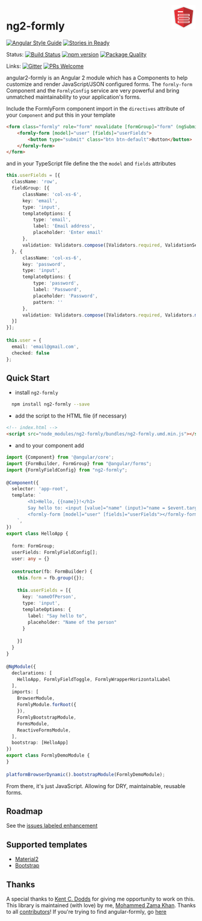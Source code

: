 <img src="https://raw.githubusercontent.com/formly-js/angular-formly/master/other/logo/angular-formly-logo-64px.png" alt="angular-formly logo" title="angular-formly" align="right" width="64" height="64" />


# ng2-formly
[![Angular Style Guide](https://mgechev.github.io/angular2-style-guide/images/badge.svg)](https://angular.io/styleguide)
[![Stories in Ready](https://badge.waffle.io/formly-js/ng2-formly.png?label=ready&title=Ready)](https://waffle.io/formly-js/ng2-formly)

Status:
[![Build Status](https://travis-ci.org/formly-js/ng2-formly.svg?branch=master)](https://travis-ci.org/formly-js/ng2-formly)
[![npm version](https://badge.fury.io/js/ng2-formly.svg)](https://badge.fury.io/js/ng2-formly)
[![Package Quality](http://npm.packagequality.com/shield/ng2-formly.png)](http://packagequality.com/#?package=ng2-formly)

Links:
[![Gitter](https://badges.gitter.im/formly-js/angular2-formly.svg)](https://gitter.im/formly-js/angular2-formly?utm_source=badge&utm_medium=badge&utm_campaign=pr-badge)
[![PRs Welcome](https://img.shields.io/badge/PRs-welcome-brightgreen.svg?style=flat-square)](http://makeapullrequest.com)


angular2-formly is an Angular 2 module which has a Components to help customize and render JavaScript/JSON configured forms.
The `formly-form` Component and the `FormlyConfig` service are very powerful and bring unmatched maintainability to your
application's forms.

Include the FormlyForm component import in the `directives` attribute of your `Component` and put this in your template
```html
<form class="formly" role="form" novalidate [formGroup]="form" (ngSubmit)="submit(user)">
    <formly-form [model]="user" [fields]="userFields">
        <button type="submit" class="btn btn-default">Button</button>
    </formly-form>
</form>
```

and in your TypeScript file define the the `model` and `fields` attributes
```ts
this.userFields = [{
  className: 'row',
  fieldGroup: [{
      className: 'col-xs-6',
      key: 'email',
      type: 'input',
      templateOptions: {
          type: 'email',
          label: 'Email address',
          placeholder: 'Enter email'
      },
      validation: Validators.compose([Validators.required, ValidationService.emailValidator])
  }, {
      className: 'col-xs-6',
      key: 'password',
      type: 'input',
      templateOptions: {
          type: 'password',
          label: 'Password',
          placeholder: 'Password',
          pattern: ''
      },
      validation: Validators.compose([Validators.required, Validators.maxLength(10), Validators.minLength(2)])
  }]
}];

this.user = {
  email: 'email@gmail.com',
  checked: false
};

```

## Quick Start
- install `ng2-formly`

```bash
  npm install ng2-formly --save
```
- add the script to the HTML file (if necessary)
```html
<!-- index.html -->
<script src="node_modules/ng2-formly/bundles/ng2-formly.umd.min.js"></script>

```

- and to your component add

```ts
import {Component} from '@angular/core';
import {FormBuilder, FormGroup} from "@angular/forms";
import {FormlyFieldConfig} from "ng2-formly";

@Component({
  selector: 'app-root',
  template: `
        <h1>Hello, {{name}}!</h1>
        Say hello to: <input [value]="name" (input)="name = $event.target.value">
        <formly-form [model]="user" [fields]="userFields"></formly-form>
    `,
})
export class HelloApp {

  form: FormGroup;
  userFields: FormlyFieldConfig[];
  user: any = {}

  constructor(fb: FormBuilder) {
    this.form = fb.group({});

    this.userFields = [{
      key: 'nameOfPerson',
      type: 'input',
      templateOptions: {
        label: "Say hello to",
        placeholder: "Name of the person"
      }

    }]
  }
}

@NgModule({
  declarations: [
    HelloApp, FormlyFieldToggle, FormlyWrapperHorizontalLabel
  ],
  imports: [
    BrowserModule,
    FormlyModule.forRoot({
    }),
    FormlyBootstrapModule,
    FormsModule,
    ReactiveFormsModule,
  ],
  bootstrap: [HelloApp]
})
export class FormlyDemoModule {
}

platformBrowserDynamic().bootstrapModule(FormlyDemoModule);
```
From there, it's just JavaScript. Allowing for DRY, maintainable, reusable forms.

## Roadmap

See the [issues labeled enhancement](https://github.com/formly-js/angular2-formly/labels/enhancement)

## Supported templates

 - [Material2](https://github.com/formly-js/ng2-formly-template-material)
 - [Bootstrap](https://github.com/formly-js/ng2-formly-templates-bootstrap)


## Thanks

A special thanks to [Kent C. Dodds](https://twitter.com/kentcdodds) for giving me opportunity to work on this.
This library is maintained (with love) by me, [Mohammed Zama Khan](https://twitter.com/mohamedzamakhan).
Thanks to all [contributors](https://github.com/formly-js/angular2-formly/graphs/contributors)!
If you're trying to find angular-formly, go [here](https://github.com/formly-js/angular-formly)
